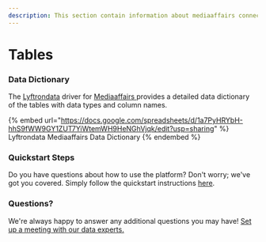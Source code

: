 ```yaml
---
description: This section contain information about mediaaffairs connector tables information
---
```


# Tables

### Data Dictionary

The [Lyftrondata](https://www.lyftrondata.com/) driver for [Mediaaffairs](https://www.lyftrondata.com/integration/mediaaffairs/)[ ](https://www.lyftrondata.com/integration/mediaaffairs/)provides a detailed data dictionary of the tables with data types and column names.

{% embed url="https://docs.google.com/spreadsheets/d/1a7PyHRYbH-hhS9fWW9GY1ZUT7YiWtemWH9HeNGhVjqk/edit?usp=sharing" %}
Lyftrondata Mediaaffairs Data Dictionary
{% endembed %}

### Quickstart Steps

Do you have questions about how to use the platform? Don't worry; we've got you covered. Simply follow the quickstart instructions [here](../../../../quickstart-steps.md).

### Questions? <a href="#questions" id="questions"></a>

We're always happy to answer any additional questions you may have! [Set up a meeting with our data experts.](https://www.lyftrondata.com/book-a-meeting/)

